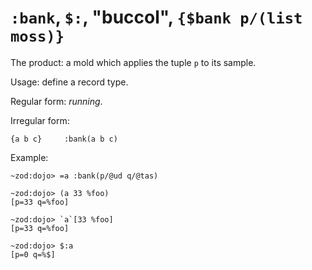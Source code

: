 # `:bank`, `$:`, "buccol", `{$bank p/(list moss)}`

The product: a mold which applies the tuple `p` to its sample.

Usage: define a record type.

Regular form: *running*.

Irregular form:
```
{a b c}     :bank(a b c)
```

Example:
```
~zod:dojo> =a :bank(p/@ud q/@tas)

~zod:dojo> (a 33 %foo)
[p=33 q=%foo]

~zod:dojo> `a`[33 %foo]
[p=33 q=%foo]

~zod:dojo> $:a
[p=0 q=%$]
```
